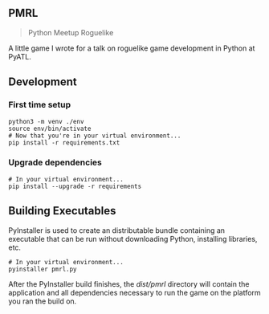 ## PMRL

> Python Meetup Roguelike

A little game I wrote for a talk on roguelike game development in Python at PyATL.

## Development

### First time setup

```
python3 -m venv ./env
source env/bin/activate
# Now that you're in your virtual environment...
pip install -r requirements.txt
```

### Upgrade dependencies

```
# In your virtual environment...
pip install --upgrade -r requirements
```

## Building Executables

PyInstaller is used to create an distributable bundle containing an executable
that can be run without downloading Python, installing libraries, etc.

```
# In your virtual environment...
pyinstaller pmrl.py
```

After the PyInstaller build finishes, the _dist/pmrl_ directory will contain the
application and all dependencies necessary to run the game on the platform you
ran the build on.
